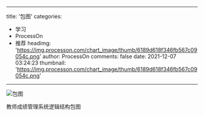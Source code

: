 
---
title: '包图'
categories: 
 - 学习
 - ProcessOn
 - 推荐
headimg: 'https://img.processon.com/chart_image/thumb/6189d618f346fb567c09054c.png'
author: ProcessOn
comments: false
date: 2021-12-07 03:24:23
thumbnail: 'https://img.processon.com/chart_image/thumb/6189d618f346fb567c09054c.png'
---

<div>   
<img class="thumb" alt="包图" src="https://img.processon.com/chart_image/thumb/6189d618f346fb567c09054c.png" referrerpolicy="no-referrer">
<p>教师成绩管理系统逻辑结构包图</p>  
</div>
            
